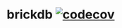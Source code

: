 # brickdb [![codecov](https://codecov.io/gh/xxd3vin/brickdb/branch/main/graph/badge.svg?token=MA7IKLTDM5)](https://codecov.io/gh/xxd3vin/brickdb)
